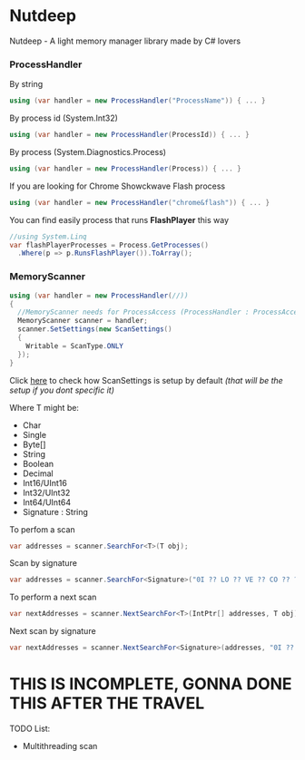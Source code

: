 # Nutdeep
Nutdeep - A light memory manager library made by C# lovers


### ProcessHandler

By string
```csharp
using (var handler = new ProcessHandler("ProcessName")) { ... }
```
By process id (System.Int32)
```csharp
using (var handler = new ProcessHandler(ProcessId)) { ... }
```
By process (System.Diagnostics.Process)
```csharp
using (var handler = new ProcessHandler(Process)) { ... }
```

If you are looking for Chrome Showckwave Flash process
```csharp
using (var handler = new ProcessHandler("chrome&flash")) { ... }
```

You can find easily process that runs **FlashPlayer** this way
```csharp
//using System.Linq
var flashPlayerProcesses = Process.GetProcesses()
  .Where(p => p.RunsFlashPlayer()).ToArray();
```



### MemoryScanner
```csharp
using (var handler = new ProcessHandler(//))
{
  //MemoryScanner needs for ProcessAccess (ProcessHandler : ProcessAccess)
  MemoryScanner scanner = handler;
  scanner.SetSettings(new ScanSettings()
  {
    Writable = ScanType.ONLY
  });
}
```
Click [here](https://github.com/Adversities/Nutdeep/blob/master/Nutdeep/Tools/ScanSettings.cs) to check how ScanSettings is setup by default *(that will be the setup if you dont specific it)*

Where T might be:

* Char
* Single 
* Byte[]
* String
* Boolean
* Decimal
* Int16/UInt16
* Int32/UInt32
* Int64/UInt64
* Signature : String

To perfom a scan
```csharp
var addresses = scanner.SearchFor<T>(T obj);
```

Scan by signature
```csharp
var addresses = scanner.SearchFor<Signature>("0I ?? LO ?? VE ?? CO ?? ?? DE");
```

To perform a next scan
```csharp
var nextAddresses = scanner.NextSearchFor<T>(IntPtr[] addresses, T obj);
```
Next scan by signature
```csharp
var nextAddresses = scanner.NextSearchFor<Signature>(addresses, "0I ?? LO ?? VE ?? CO ?? ?? DE");
```

# THIS IS INCOMPLETE, GONNA DONE THIS AFTER THE TRAVEL


TODO List:
* Multithreading scan
